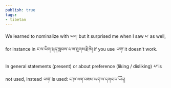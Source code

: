 ```yaml
---
publish: true
tags:
- tibetan
---
```


We learned to nominalize with ཡག་ but it surprised me when I saw པ་ as well, for instance in ང་ལ་ཡིག་སྐད་སླབས་<i class="p">པ་</i>ལ་​ཐུགས་རྗེ་ཆེ། if you use <i class="p">ཡག་</i> it doesn't work.

In general statements (present) or about preference (liking / disliking) <i class="p">པ་</i> is not used, instead <i class="p">ཡག་</i> is used: ང་ཁ་ལག་བཟས་<i class="p">ཡག་</i>ལ་དགའ་པ་ཡོད།

